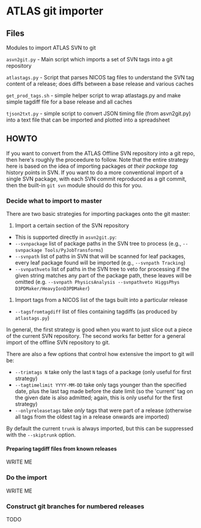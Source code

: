ATLAS git importer
==================

Files
-----

Modules to import ATLAS SVN to git

`asvn2git.py` - Main script which imports a set of SVN tags into a git repository

`atlastags.py` - Script that parses NICOS tag files to understand the SVN tag content
of a release; does diffs between a base release and various caches

`get_prod_tags.sh` - simple helper script to wrap atlastags.py and make simple
tagdiff file for a base release and all caches

`tjson2txt.py` - simple script to convert JSON timing file (from asvn2git.py) into
a text file that can be imported and plotted into a spreadsheet


HOWTO
-----

If you want to convert from the ATLAS Offline SVN repository into a git repo, then
here's roughly the proceedure to follow. Note that the entire strategy here is based 
on the idea of importing packages _at their package tag_ history points in SVN. If
you want to do a more conventional import of a single SVN package, with each SVN
commit reproduced as a git commit, then the built-in `git svn` module should do this
for you.


### Decide what to import to master

There are two basic strategies for importing packages onto the git master:

1. Import a certain section of the SVN repository
  * This is supported directly in `asvn2git.py`:
  * `--svnpackage` list of package paths in the SVN tree to process (e.g., `--svnpackage Tools/PyJobTransforms`)
  * `--svnpath` list of paths in SVN that will be scanned for leaf packages, 
  every leaf package found will be imported (e.g., `--svnpath Tracking`)
  * `--svnpathveto` list of paths in the SVN tree to veto for processing if the given string
  matches any part of the package path, these leaves will be omitted 
  (e.g. `--svnpath PhysicsAnalysis --svnpathveto HiggsPhys D3PDMaker/HeavyIonD3PDMaker`)

1. Import tags from a NICOS list of the tags built into a particular release
  * `--tagsfromtagdiff` list of files containing tagdiffs (as produced by `atlastags.py`)
  
In general, the first strategy is good when you want to just slice out a piece of the 
current SVN repository. The second works far better for a general import of the offline
SVN repository to git.

There are also a few options that control how extensive the import to git will be:

* `--trimtags N` take only the last `N` tags of a package (only useful for first strategy)
* `--tagtimelimit YYYY-MM-DD` take only tags younger than the specified date, plus the last tag made 
  before the date limit (so the 'current' tag on the given date is also admitted; again, this 
  is only useful for the first strategy)
* `--onlyreleasetags` take _only_ tags that were part of a release (otherwise all tags
  from the oldest tag in a release onwards are imported)
  
By default the current `trunk` is always imported, but this can be suppressed with 
the `--skiptrunk` option.

#### Preparing tagdiff files from known releases

WRITE ME

### Do the import

WRITE ME

### Construct git branches for numbered releases

TODO

